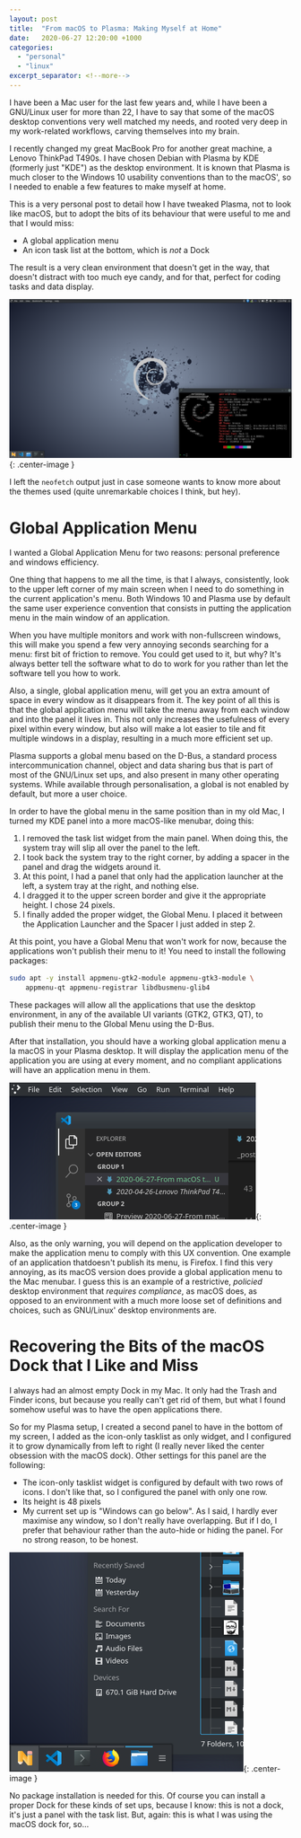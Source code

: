 ```yaml
---
layout: post
title:  "From macOS to Plasma: Making Myself at Home"
date:   2020-06-27 12:20:00 +1000
categories:
  - "personal"
  - "linux"
excerpt_separator: <!--more-->
---
```

I have been a Mac user for the last few years and, while I have been a GNU/Linux user for more than 22, I have to say that some of the macOS desktop conventions very well matched my needs, and rooted very deep in my work-related workflows, carving themselves into my brain.

I recently changed my great MacBook Pro for another great machine, a Lenovo ThinkPad T490s. I have chosen Debian with Plasma by KDE (formerly just "KDE") as the desktop environment. It is known that Plasma is much closer to the Windows 10 usability conventions than to the macOS', so I needed to enable a few features to make myself at home. 

This is a very personal post to detail how I have tweaked Plasma, not to look like macOS, but to adopt the bits of its behaviour that were useful to me and that I would miss:

- A global application menu
- An icon task list at the bottom, which is _not_ a Dock

The result is a very clean environment that doesn't get in the way, that doesn't distract with too much eye candy, and for that, perfect for coding tasks and data display.

![Desktop Result](/assets/desktopresult.png){: .center-image }

I left the `neofetch` output just in case someone wants to know more about the themes used (quite unremarkable choices I think, but hey).
<!--more-->

# Global Application Menu
I wanted a Global Application Menu for two reasons: personal preference and windows efficiency.

One thing that happens to me all the time, is that I always, consistently, look to the upper left corner of my main screen when I need to do something in the current application's menu. Both Windows 10 and Plasma use by default the same user experience convention that consists in putting the application menu in the main window of an application. 

When you have multiple monitors and work with non-fullscreen windows, this will make you spend a few very annoying seconds searching for a menu: first bit of friction to remove. You could get used to it, but why? It's always better tell the software what to do to work for you rather than let the software tell you how to work.

Also, a single, global application menu, will get you an extra amount of space in every window as it disappears from it. The key point of all this is that the global application menu will take the menu away from each window and into the panel it lives in. This not only increases the usefulness of every pixel within every window, but also will make a lot easier to tile and fit multiple windows in a display, resulting in a much more efficient set up.

Plasma supports a global menu based on the D-Bus, a standard process intercommunication channel, object and data sharing bus that is part of most of the GNU/Linux set ups, and also present in many other operating systems. While available through personalisation, a global is not enabled by default, but more a user choice. 

In order to have the global menu in the same position than in my old Mac, I turned my KDE panel into a more macOS-like menubar, doing this:

1. I removed the task list widget from the main panel. When doing this, the system tray will slip all over the panel to the left.
2. I took back the system tray to the right corner, by adding a spacer in the panel and drag the widgets around it.
3. At this point, I had a panel that only had the application launcher at the left, a system tray at the right, and nothing else.
4. I dragged it to the upper screen border and give it the appropriate height. I chose 24 pixels.
5. I finally added the proper widget, the Global Menu. I placed it between the Application Launcher and the Spacer I just added in step 2.

At this point, you have a Global Menu that won't work for now, because the applications won't publish their menu to it! You need to install the following packages:

```bash
sudo apt -y install appmenu-gtk2-module appmenu-gtk3-module \     
    appmenu-qt appmenu-registrar libdbusmenu-glib4
```
These packages will allow all the applications that use the desktop environment, in any of the available UI variants (GTK2, GTK3, QT), to publish their menu to the Global Menu using the D-Bus.

After that installation, you should have a working global application menu a la macOS in your Plasma desktop. It will display the application menu of the application you are using at every moment, and no compliant applications will have an application menu in them. 

![The Application menu showing the VS Code menu. Notice that the VS Code windows doesn't have a replica of the menu](/assets/globalmenu.png){: .center-image }

Also, as the only warning, you will depend on the application developer to make the application menu to comply with this UX convention. One example of an application thatdoesn't publish its menu, is Firefox. I find this very annoying, as its macOS version does provide a global application menu to the Mac menubar. I guess this is an example of a restrictive, *policied* desktop environment that *requires compliance*, as macOS does, as opposed to an environment with a much more loose set of definitions and choices, such as GNU/Linux' desktop environments are.

# Recovering the Bits of the macOS Dock that I Like and Miss
I always had an almost empty Dock in my Mac. It only had the Trash and Finder icons, but because you really can't get rid of them, but what I found somehow useful was to have the open applications there. 

So for my Plasma setup, I created a second panel to have in the bottom of my screen, I added as the icon-only tasklist as only widget, and I configured it to grow dynamically from left to right (I really never liked the center obsession with the macOS dock). Other settings for this panel are the following:

- The icon-only tasklist widget is configured by default with two rows of icons. I don't like that, so I configured the panel with only one row.
- Its height is 48 pixels
- My current set up is "Windows can go below". As I said, I hardly ever maximise any window, so I don't really have overlapping. But if I do, I prefer that behaviour rather than the auto-hide or hiding the panel. For no strong reason, to be honest.

![Task List is Back](/assets/tasklist.png){: .center-image }

No package installation is needed for this. Of course you can install a proper Dock for these kinds of set ups, because I know: this is not a dock, it's just a panel with the task list. But, again: this is what I was using the macOS dock for, so...